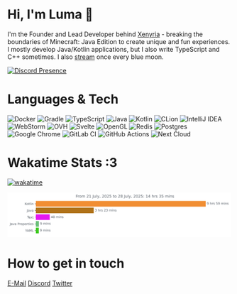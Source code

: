 # Hi, I'm Luma 👋

I'm the Founder and Lead Developer behind [Xenyria](https://xenyria.net) - breaking the boundaries of Minecraft: Java Edition to create unique and fun experiences. I mostly develop Java/Kotlin applications, but I also write TypeScript and C++ sometimes.
I also [stream](https://twitch.tv/lumanyx_uwu) once every blue moon.

[![Discord Presence](https://lanyard.cnrad.dev/api/1353395572014317722)](https://discord.com/users/1353395572014317722)

# Languages & Tech
![Docker](https://img.shields.io/badge/docker-%230db7ed.svg?style=for-the-badge&logo=docker&logoColor=white)
![Gradle](https://img.shields.io/badge/Gradle-02303A.svg?style=for-the-badge&logo=Gradle&logoColor=white)
![TypeScript](https://img.shields.io/badge/typescript-%23007ACC.svg?style=for-the-badge&logo=typescript&logoColor=white)
![Java](https://img.shields.io/badge/java-%23ED8B00.svg?style=for-the-badge&logo=openjdk&logoColor=white)
![Kotlin](https://img.shields.io/badge/kotlin-%237F52FF.svg?style=for-the-badge&logo=kotlin&logoColor=white)
![CLion](https://img.shields.io/badge/CLion-black?style=for-the-badge&logo=clion&logoColor=white)
![IntelliJ IDEA](https://img.shields.io/badge/IntelliJIDEA-000000.svg?style=for-the-badge&logo=intellij-idea&logoColor=white)
![WebStorm](https://img.shields.io/badge/webstorm-143?style=for-the-badge&logo=webstorm&logoColor=white&color=black)
![OVH](https://img.shields.io/badge/ovh-%23123F6D.svg?style=for-the-badge&logo=ovh&logoColor=#123F6D)
![Svelte](https://img.shields.io/badge/svelte-%23f1413d.svg?style=for-the-badge&logo=svelte&logoColor=white)
![OpenGL](https://img.shields.io/badge/OpenGL-%23FFFFFF.svg?style=for-the-badge&logo=opengl)
![Redis](https://img.shields.io/badge/redis-%23DD0031.svg?style=for-the-badge&logo=redis&logoColor=white)
![Postgres](https://img.shields.io/badge/postgres-%23316192.svg?style=for-the-badge&logo=postgresql&logoColor=white)
![Google Chrome](https://img.shields.io/badge/Google%20Chrome-4285F4?style=for-the-badge&logo=GoogleChrome&logoColor=white)
![GitLab CI](https://img.shields.io/badge/gitlab%20ci-%23181717.svg?style=for-the-badge&logo=gitlab&logoColor=white)
![GitHub Actions](https://img.shields.io/badge/github%20actions-%232671E5.svg?style=for-the-badge&logo=githubactions&logoColor=white)
![Next Cloud](https://img.shields.io/badge/Next%20Cloud-0B94DE?style=for-the-badge&logo=nextcloud&logoColor=white)



# Wakatime Stats :3
[![wakatime](https://wakatime.com/badge/user/018b9cf7-36ed-4420-b5da-b8505ebd481f.svg)](https://wakatime.com/@018b9cf7-36ed-4420-b5da-b8505ebd481f)

<img
  src="https://github.com/lumanyx/lumanyx/blob/main/images/stat.svg"
  alt="Lumanyx WakaTime Activity"
/>



# How to get in touch
[E-Mail](mailto://me@luma.fm)
[Discord](https://discord.com/users/1353395572014317722)
[Twitter](https://x.com/kev_uwu_)
